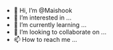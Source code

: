 - 👋 Hi, I’m @Maishook
- 👀 I’m interested in ...
- 🌱 I’m currently learning ...
- 💞️ I’m looking to collaborate on ...
- 📫 How to reach me ...

<!---
Maishook/Maishook is a ✨ special ✨ repository because its `README.md` (this file) appears on your GitHub profile.
You can click the Preview link to take a look at your changes.
--->
